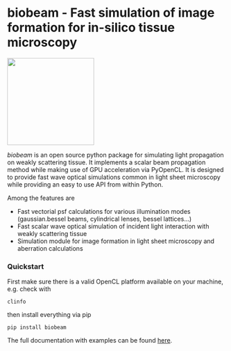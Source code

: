 # biobeam - Fast simulation of image formation for in-silico tissue microscopy

<img src="https://github.com/maweigert/biobeam/raw/master/artwork/logo_biobeam_red.png" width="200">

*biobeam* is an open source python package for simulating light propagation on weakly scattering tissue. It implements a scalar beam propagation method while making use of GPU acceleration via PyOpenCL. It is designed to provide fast wave optical simulations common in light sheet microscopy while providing an easy to use API from within Python.

Among the features are

* Fast vectorial psf calculations for various illumination modes (gaussian.bessel beams, cylindrical lenses, bessel lattices...) 
* Fast scalar wave optical simulation of incident light interaction with weakly scattering tissue 
* Simulation module for image formation in light sheet microscopy and aberration calculations

### Quickstart

First make sure there is a valid OpenCL platform available on your machine, e.g. check with 

	clinfo
	
then install everything via pip  

	pip install biobeam


The full documentation with examples can be found [here](https://maweigert.github.io/biobeam).
